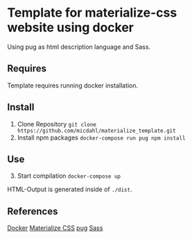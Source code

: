 # Template for materialize-css website using docker

Using pug as html description language and Sass.

## Requires
Template requires running docker installation.

## Install
1. Clone Repository `git clone https://github.com/micdahl/materialize_template.git`
2. Install npm packages `docker-compose run pug npm install`

## Use
3. Start compilation `docker-compose up`

HTML-Output is generated inside of `./dist`.

## References
[Docker](https://www.docker.com/)
[Materialize CSS](http://materializecss.com)
[pug](https://pugjs.org)
[Sass](http://sass-lang.com/)